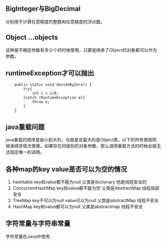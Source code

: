 ## BigInteger与BigDecimal
 分别用于计算任意精度的整数和任意精度的浮点数。
## Object ...objects
 这种是不确定参数有多少个的时候使用，只要是继承了Object的对象都可以作为参数。
## runtimeException才可以抛出

        public static void devideByZero() {
            try{
                int i = 1/0;
            }catch (RuntimeException e){
                throw e;
            }
        }

## java重载问题
   java重载的顺序是由小到大的，也就是说最大的是Object类，以下的所有类按照继承顺序依次类推。如果存在同级别的对象参数，那么调用重载方法的时候会报无法指定唯一的调用。

## 各种map的key value是否可以为空的情况
1. hashtable key和value都不能为null 父类是dictionary 他是线程安全的
2. ConcurrentHashMap key和value都不能为空 父类是AbstractMap 线程局部安全
3. TreeMap key不可以为null value可以为null 父类是abstractMap 线程不安全
4. HashMap key和value都可以为null 父类是abstractmap 线程不安全

## 字符常量与字符串常量
  字符常量在Java中使用
